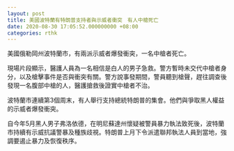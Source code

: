 ```yaml
---
layout: post
title: 美國波特蘭有特朗普支持者與示威者衝突　有人中槍死亡
date: 2020-08-30 17:05:52.000000000 +08:00
categories: rthk
---
```


美國俄勒岡州波特蘭市，有兩派示威者爆發衝突，一名中槍者死亡。

現場片段顯示，醫護人員為一名相信是白人的男子急救。警方暫時未交代中槍者身分，以及槍擊事件是否與衝突有關。警方說事發期間，警員聽到槍聲，趕往調查後發現一名腹部中槍的人，醫護搶救後證實中槍者不治。

波特蘭市連續第3個周末，有人舉行支持總統特朗普的集會。他們與爭取黑人權益的示威者爆發衝突。

自今年5月黑人男子弗洛依德，在明尼蘇達州懷疑被警員暴力執法致死後，波特蘭市持續有示威抗議警暴及種族歧視。特朗普上月下令派遣聯邦執法人員到當地，強調要遏止暴力及恢復秩序。
